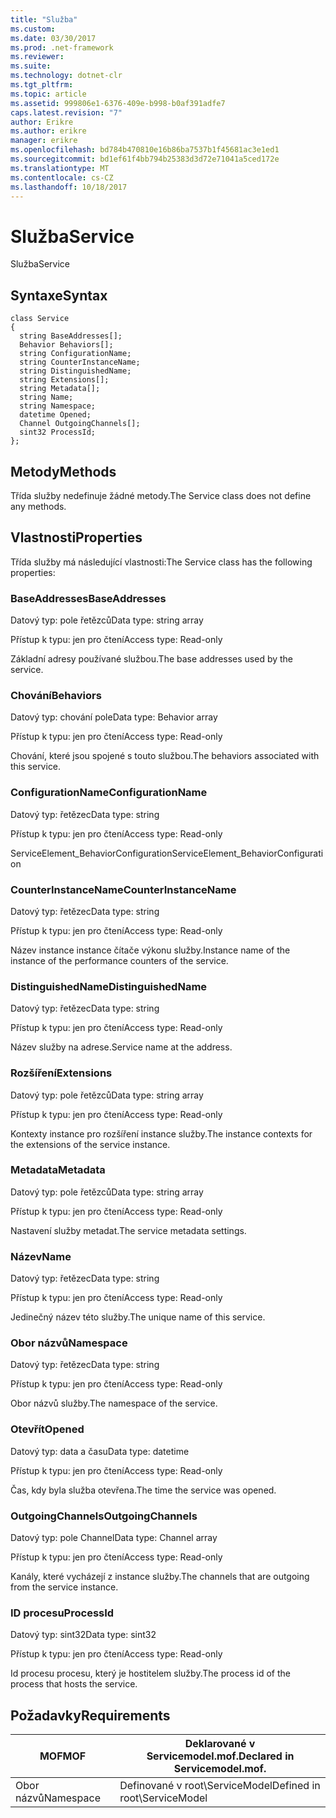 ```yaml
---
title: "Služba"
ms.custom: 
ms.date: 03/30/2017
ms.prod: .net-framework
ms.reviewer: 
ms.suite: 
ms.technology: dotnet-clr
ms.tgt_pltfrm: 
ms.topic: article
ms.assetid: 999806e1-6376-409e-b998-b0af391adfe7
caps.latest.revision: "7"
author: Erikre
ms.author: erikre
manager: erikre
ms.openlocfilehash: bd784b470810e16b86ba7537b1f45681ac3e1ed1
ms.sourcegitcommit: bd1ef61f4bb794b25383d3d72e71041a5ced172e
ms.translationtype: MT
ms.contentlocale: cs-CZ
ms.lasthandoff: 10/18/2017
---
```

# <a name="service"></a><span data-ttu-id="524be-102">Služba</span><span class="sxs-lookup"><span data-stu-id="524be-102">Service</span></span>
<span data-ttu-id="524be-103">Služba</span><span class="sxs-lookup"><span data-stu-id="524be-103">Service</span></span>  
  
## <a name="syntax"></a><span data-ttu-id="524be-104">Syntaxe</span><span class="sxs-lookup"><span data-stu-id="524be-104">Syntax</span></span>  
  
```  
class Service  
{  
  string BaseAddresses[];  
  Behavior Behaviors[];  
  string ConfigurationName;  
  string CounterInstanceName;  
  string DistinguishedName;  
  string Extensions[];  
  string Metadata[];  
  string Name;  
  string Namespace;  
  datetime Opened;  
  Channel OutgoingChannels[];  
  sint32 ProcessId;  
};  
```  
  
## <a name="methods"></a><span data-ttu-id="524be-105">Metody</span><span class="sxs-lookup"><span data-stu-id="524be-105">Methods</span></span>  
 <span data-ttu-id="524be-106">Třída služby nedefinuje žádné metody.</span><span class="sxs-lookup"><span data-stu-id="524be-106">The Service class does not define any methods.</span></span>  
  
## <a name="properties"></a><span data-ttu-id="524be-107">Vlastnosti</span><span class="sxs-lookup"><span data-stu-id="524be-107">Properties</span></span>  
 <span data-ttu-id="524be-108">Třída služby má následující vlastnosti:</span><span class="sxs-lookup"><span data-stu-id="524be-108">The Service class has the following properties:</span></span>  
  
### <a name="baseaddresses"></a><span data-ttu-id="524be-109">BaseAddresses</span><span class="sxs-lookup"><span data-stu-id="524be-109">BaseAddresses</span></span>  
 <span data-ttu-id="524be-110">Datový typ: pole řetězců</span><span class="sxs-lookup"><span data-stu-id="524be-110">Data type: string array</span></span>  
  
 <span data-ttu-id="524be-111">Přístup k typu: jen pro čtení</span><span class="sxs-lookup"><span data-stu-id="524be-111">Access type: Read-only</span></span>  
  
 <span data-ttu-id="524be-112">Základní adresy používané službou.</span><span class="sxs-lookup"><span data-stu-id="524be-112">The base addresses used by the service.</span></span>  
  
### <a name="behaviors"></a><span data-ttu-id="524be-113">Chování</span><span class="sxs-lookup"><span data-stu-id="524be-113">Behaviors</span></span>  
 <span data-ttu-id="524be-114">Datový typ: chování pole</span><span class="sxs-lookup"><span data-stu-id="524be-114">Data type: Behavior array</span></span>  
  
 <span data-ttu-id="524be-115">Přístup k typu: jen pro čtení</span><span class="sxs-lookup"><span data-stu-id="524be-115">Access type: Read-only</span></span>  
  
 <span data-ttu-id="524be-116">Chování, které jsou spojené s touto službou.</span><span class="sxs-lookup"><span data-stu-id="524be-116">The behaviors associated with this service.</span></span>  
  
### <a name="configurationname"></a><span data-ttu-id="524be-117">ConfigurationName</span><span class="sxs-lookup"><span data-stu-id="524be-117">ConfigurationName</span></span>  
 <span data-ttu-id="524be-118">Datový typ: řetězec</span><span class="sxs-lookup"><span data-stu-id="524be-118">Data type: string</span></span>  
  
 <span data-ttu-id="524be-119">Přístup k typu: jen pro čtení</span><span class="sxs-lookup"><span data-stu-id="524be-119">Access type: Read-only</span></span>  
  
 <span data-ttu-id="524be-120">ServiceElement_BehaviorConfiguration</span><span class="sxs-lookup"><span data-stu-id="524be-120">ServiceElement_BehaviorConfiguration</span></span>  
  
### <a name="counterinstancename"></a><span data-ttu-id="524be-121">CounterInstanceName</span><span class="sxs-lookup"><span data-stu-id="524be-121">CounterInstanceName</span></span>  
 <span data-ttu-id="524be-122">Datový typ: řetězec</span><span class="sxs-lookup"><span data-stu-id="524be-122">Data type: string</span></span>  
  
 <span data-ttu-id="524be-123">Přístup k typu: jen pro čtení</span><span class="sxs-lookup"><span data-stu-id="524be-123">Access type: Read-only</span></span>  
  
 <span data-ttu-id="524be-124">Název instance instance čítače výkonu služby.</span><span class="sxs-lookup"><span data-stu-id="524be-124">Instance name of the instance of the performance counters of the service.</span></span>  
  
### <a name="distinguishedname"></a><span data-ttu-id="524be-125">DistinguishedName</span><span class="sxs-lookup"><span data-stu-id="524be-125">DistinguishedName</span></span>  
 <span data-ttu-id="524be-126">Datový typ: řetězec</span><span class="sxs-lookup"><span data-stu-id="524be-126">Data type: string</span></span>  
  
 <span data-ttu-id="524be-127">Přístup k typu: jen pro čtení</span><span class="sxs-lookup"><span data-stu-id="524be-127">Access type: Read-only</span></span>  
  
 <span data-ttu-id="524be-128">Název služby na adrese.</span><span class="sxs-lookup"><span data-stu-id="524be-128">Service name at the address.</span></span>  
  
### <a name="extensions"></a><span data-ttu-id="524be-129">Rozšíření</span><span class="sxs-lookup"><span data-stu-id="524be-129">Extensions</span></span>  
 <span data-ttu-id="524be-130">Datový typ: pole řetězců</span><span class="sxs-lookup"><span data-stu-id="524be-130">Data type: string array</span></span>  
  
 <span data-ttu-id="524be-131">Přístup k typu: jen pro čtení</span><span class="sxs-lookup"><span data-stu-id="524be-131">Access type: Read-only</span></span>  
  
 <span data-ttu-id="524be-132">Kontexty instance pro rozšíření instance služby.</span><span class="sxs-lookup"><span data-stu-id="524be-132">The instance contexts for the extensions of the service instance.</span></span>  
  
### <a name="metadata"></a><span data-ttu-id="524be-133">Metadata</span><span class="sxs-lookup"><span data-stu-id="524be-133">Metadata</span></span>  
 <span data-ttu-id="524be-134">Datový typ: pole řetězců</span><span class="sxs-lookup"><span data-stu-id="524be-134">Data type: string array</span></span>  
  
 <span data-ttu-id="524be-135">Přístup k typu: jen pro čtení</span><span class="sxs-lookup"><span data-stu-id="524be-135">Access type: Read-only</span></span>  
  
 <span data-ttu-id="524be-136">Nastavení služby metadat.</span><span class="sxs-lookup"><span data-stu-id="524be-136">The service metadata settings.</span></span>  
  
### <a name="name"></a><span data-ttu-id="524be-137">Název</span><span class="sxs-lookup"><span data-stu-id="524be-137">Name</span></span>  
 <span data-ttu-id="524be-138">Datový typ: řetězec</span><span class="sxs-lookup"><span data-stu-id="524be-138">Data type: string</span></span>  
  
 <span data-ttu-id="524be-139">Přístup k typu: jen pro čtení</span><span class="sxs-lookup"><span data-stu-id="524be-139">Access type: Read-only</span></span>  
  
 <span data-ttu-id="524be-140">Jedinečný název této služby.</span><span class="sxs-lookup"><span data-stu-id="524be-140">The unique name of this service.</span></span>  
  
### <a name="namespace"></a><span data-ttu-id="524be-141">Obor názvů</span><span class="sxs-lookup"><span data-stu-id="524be-141">Namespace</span></span>  
 <span data-ttu-id="524be-142">Datový typ: řetězec</span><span class="sxs-lookup"><span data-stu-id="524be-142">Data type: string</span></span>  
  
 <span data-ttu-id="524be-143">Přístup k typu: jen pro čtení</span><span class="sxs-lookup"><span data-stu-id="524be-143">Access type: Read-only</span></span>  
  
 <span data-ttu-id="524be-144">Obor názvů služby.</span><span class="sxs-lookup"><span data-stu-id="524be-144">The namespace of the service.</span></span>  
  
### <a name="opened"></a><span data-ttu-id="524be-145">Otevřít</span><span class="sxs-lookup"><span data-stu-id="524be-145">Opened</span></span>  
 <span data-ttu-id="524be-146">Datový typ: data a času</span><span class="sxs-lookup"><span data-stu-id="524be-146">Data type: datetime</span></span>  
  
 <span data-ttu-id="524be-147">Přístup k typu: jen pro čtení</span><span class="sxs-lookup"><span data-stu-id="524be-147">Access type: Read-only</span></span>  
  
 <span data-ttu-id="524be-148">Čas, kdy byla služba otevřena.</span><span class="sxs-lookup"><span data-stu-id="524be-148">The time the service was opened.</span></span>  
  
### <a name="outgoingchannels"></a><span data-ttu-id="524be-149">OutgoingChannels</span><span class="sxs-lookup"><span data-stu-id="524be-149">OutgoingChannels</span></span>  
 <span data-ttu-id="524be-150">Datový typ: pole Channel</span><span class="sxs-lookup"><span data-stu-id="524be-150">Data type: Channel array</span></span>  
  
 <span data-ttu-id="524be-151">Přístup k typu: jen pro čtení</span><span class="sxs-lookup"><span data-stu-id="524be-151">Access type: Read-only</span></span>  
  
 <span data-ttu-id="524be-152">Kanály, které vycházejí z instance služby.</span><span class="sxs-lookup"><span data-stu-id="524be-152">The channels that are outgoing from the service instance.</span></span>  
  
### <a name="processid"></a><span data-ttu-id="524be-153">ID procesu</span><span class="sxs-lookup"><span data-stu-id="524be-153">ProcessId</span></span>  
 <span data-ttu-id="524be-154">Datový typ: sint32</span><span class="sxs-lookup"><span data-stu-id="524be-154">Data type: sint32</span></span>  
  
 <span data-ttu-id="524be-155">Přístup k typu: jen pro čtení</span><span class="sxs-lookup"><span data-stu-id="524be-155">Access type: Read-only</span></span>  
  
 <span data-ttu-id="524be-156">Id procesu procesu, který je hostitelem služby.</span><span class="sxs-lookup"><span data-stu-id="524be-156">The process id of the process that hosts the service.</span></span>  
  
## <a name="requirements"></a><span data-ttu-id="524be-157">Požadavky</span><span class="sxs-lookup"><span data-stu-id="524be-157">Requirements</span></span>  
  
|<span data-ttu-id="524be-158">MOF</span><span class="sxs-lookup"><span data-stu-id="524be-158">MOF</span></span>|<span data-ttu-id="524be-159">Deklarované v Servicemodel.mof.</span><span class="sxs-lookup"><span data-stu-id="524be-159">Declared in Servicemodel.mof.</span></span>|  
|---------|-----------------------------------|  
|<span data-ttu-id="524be-160">Obor názvů</span><span class="sxs-lookup"><span data-stu-id="524be-160">Namespace</span></span>|<span data-ttu-id="524be-161">Definované v root\ServiceModel</span><span class="sxs-lookup"><span data-stu-id="524be-161">Defined in root\ServiceModel</span></span>|
